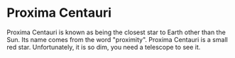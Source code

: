 # Proxima Centauri

Proxima Centauri is known as being the closest star to Earth other than the Sun.
Its name comes from the word "proximity". Proxima Centauri is a small red star.
Unfortunately, it is so dim, you need a telescope to see it.

